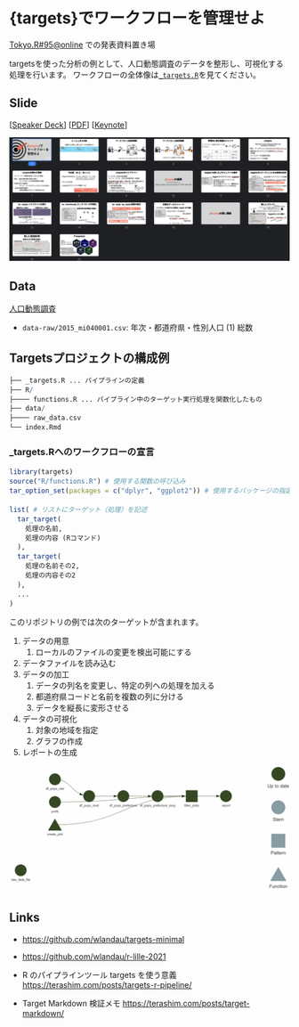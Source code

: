 # {targets}でワークフローを管理せよ

[Tokyo.R#95\@online](https://tokyor.connpass.com/event/225967/) での発表資料置き場

targetsを使った分析の例として、人口動態調査のデータを整形し、可視化する処理を行います。
ワークフローの全体像は[`_targets.R`](https://github.com/uribo/talk_211030_tokyor95/blob/master/_targets.R)を見てください。

## Slide

[[Speaker Deck](https://speakerdeck.com/s_uryu/workflow-management-with-targets)] [[PDF](https://github.com/uribo/talk_211030_tokyor95/blob/master/slide/20211030_tokyor95.pdf)] [[Keynote](https://github.com/uribo/talk_211030_tokyor95/blob/master/slide/20211030_tokyor95.key)]

![](images/5ed3911761333c89d6e77ab750228a12.png)

## Data

[人口動態調査](https://www.e-stat.go.jp/statistics/00450011)

- `data-raw/2015_mi040001.csv`: 年次・都道府県・性別人口 (1) 総数

## Targetsプロジェクトの構成例

``` r
├── _targets.R ... パイプラインの定義
├── R/
├──── functions.R ... パイプライン中のターゲット実行処理を関数化したもの
├── data/
├──── raw_data.csv
└── index.Rmd
```

### _targets.Rへのワークフローの宣言

``` r
library(targets)
source("R/functions.R") # 使用する関数の呼び込み
tar_option_set(packages = c("dplyr", "ggplot2")) # 使用するパッケージの指定

list( # リストにターゲット（処理）を記述
  tar_target(
    処理の名前,
    処理の内容 (Rコマンド)
  ),
  tar_target(
    処理の名前その2,
    処理の内容その2
  ),
  ...
)
```

このリポジトリの例では次のターゲットが含まれます。

1. データの用意
    1. ローカルのファイルの変更を検出可能にする
2. データファイルを読み込む
3. データの加工
    1. データの列名を変更し、特定の列への処理を加える
    2. 都道府県コードと名前を複数の列に分ける
    3. データを縦長に変形させる
4. データの可視化
    1. 対象の地域を指定
    2. グラフの作成
5. レポートの生成

![](images/6c85fa783a52ea66986a50b7d17553e9.png)

## Links

-   <https://github.com/wlandau/targets-minimal>

-   <https://github.com/wlandau/r-lille-2021>

- R のパイプラインツール targets を使う意義 <https://terashim.com/posts/targets-r-pipeline/>

- Target Markdown 検証メモ <https://terashim.com/posts/target-markdown/>
